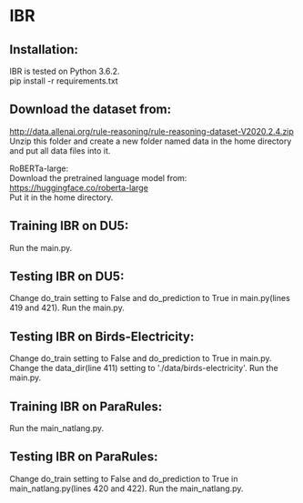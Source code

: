 # IBR
## Installation:  
IBR is tested on Python 3.6.2.  
pip install -r requirements.txt

## Download the dataset from:  
http://data.allenai.org/rule-reasoning/rule-reasoning-dataset-V2020.2.4.zip  
Unzip this folder and create a new folder named data in the home directory and put all data files into it. 

RoBERTa-large:  
Download the pretrained language model from:
https://huggingface.co/roberta-large  
Put it in the home directory.

## Training IBR on DU5:  
Run the main.py.

## Testing IBR on DU5:  
Change do_train setting to False and do_prediction to True in main.py(lines 419 and 421). Run the main.py.

## Testing IBR on Birds-Electricity:  
Change do_train setting to False and do_prediction to True in main.py. Change the data_dir(line 411) setting to './data/birds-electricity'. Run the main.py.

## Training IBR on ParaRules:  
Run the main_natlang.py.

## Testing IBR on ParaRules:  
Change do_train setting to False and do_prediction to True in main_natlang.py(lines 420 and 422). Run the main_natlang.py.
